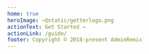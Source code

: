 ```yaml
---
home: true
heroImage: ~@static/getterlogo.png
actionText: Get Started →
actionLink: /guide/
footer: Copyright © 2018-present AdminRemix
---
```

